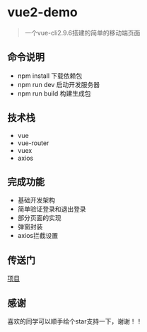 # vue2-demo

> 一个vue-cli2.9.6搭建的简单的移动端页面

## 命令说明

+ npm install 下载依赖包
+ npm run dev 启动开发服务器
+ npm run build 构建生成包

## 技术栈

+ vue
+ vue-router
+ vuex
+ axios

## 完成功能

+ 基础开发架构
+ 简单验证登录和退出登录
+ 部分页面的实现
+ 弹窗封装
+ axios拦截设置

## 传送门
[项目](https://ymblog.github.io/vue2-demo/dist/)

## 感谢
喜欢的同学可以顺手给个star支持一下，谢谢！！